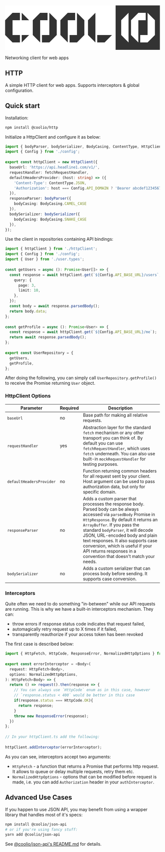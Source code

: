 ![Coolio](./assets/coolio.svg?sanitize=true)

Networking client for web apps

## HTTP

A simple HTTP client for web apps. Supports interceptors & global configuration.

## Quick start

Installation:

```bash
npm install @coolio/http
```

Initialize a HttpClient and configure it as below:

```typescript
import { bodyParser, bodySerializer, BodyCasing, ContentType, HttpClient, fetchRequestHandler } from '@coolio/http';
import { Config } from './config';

export const httpClient = new HttpClient({
  baseUrl: 'https://api.headline1.com/v1/',
  requestHandler: fetchRequestHandler,
  defaultHeadersProvider: (host: string) => ({
    'Content-Type': ContentType.JSON,
    'Authorization': host === Config.API_DOMAIN ? 'Bearer abcdef1234567890' : undefined,
  }),
  responseParser: bodyParser({ 
    bodyCasing: BodyCasing.CAMEL_CASE
  }),
  bodySerializer: bodySerializer({
    bodyCasing: BodyCasing.SNAKE_CASE
  }),
});

```

Use the client in repositories containing API bindings:

```typescript
import { httpClient } from './httpClient';
import { Config } from './config';
import { User } from './user.types';

const getUsers = async (): Promise<User[]> => {
  const response = await httpClient.get(`${Config.API_BASE_URL}/users`, {
    query: {
      page: 3,
      limit: 10,
    },
  });
  const body = await response.parsedBody();
  return body.data;
};

const getProfile = async (): Promise<User> => {
  const response = await httpClient.get(`${Config.API_BASE_URL}/me`);
  return await response.parsedBody();
};

export const UserRepository = {
  getUsers,
  getProfile,
};

```

After doing the following, you can simply call `UserRepository.getProfile()` to receive the Promise returning `User` object.

### HttpClient Options

| Parameter | Required | Description |
| --- | --- | --- |
| `baseUrl` | no | Base path for making all relative requests.  |
| `requestHandler` | yes | Abstraction layer for the standard `fetch` mechanism or any other transport you can think of. By default you can use `fetchRequestHandler`, which uses `fetch` underneath. You can also use built-in `mockRequestHandler` for testing purposes. |
| `defaultHeadersProvider` | no | Function returning common headers for all request sent by your client. Host argument can be used to pass authorization data, but only for specific domain. |
| `responseParser` | no | Adds a custom parser that processes the response body. Parsed body can be always accessed via `parsedBody` Promise in `HttpResponse`. By default it returns an `ArrayBuffer`. If you pass the standard `bodyParser`, it will decode JSON, URL-encoded body and plain text responses. It also supports case conversion, which is useful if your API returns responses in a convention that doesn't match your needs. |
| `bodySerializer` | no | Adds a custom serializer that can process body before sending. It supports case conversion. |

### Interceptors

Quite often we need to do something "in-between" while our API requests are running. This is why we have a built-in interceptors mechanism. They can:
* throw errors if response status code indicates that request failed,
* automagically retry request up to X times if it failed,
* transparently reauthorize if your access token has been revoked

The first case is described below:

```typescript
import { HttpFetch, HttpCode, ResponseError, NormalizedHttpOptions } from '@coolio/http';

export const errorInterceptor = <Body>(
  request: HttpFetch<Body>,
  options: NormalizedHttpOptions,
): HttpFetch<Body> => {
  return () => request().then(response => {
    // You can always use `HttpCode` enum as in this case, however
    // `response.status < 400` would be better in this case
    if(response.status === HttpCode.OK){
      return response;
    }
    throw new ResponseError(response);
  })
};

// In your httpClient.ts add the following:

httpClient.addInterceptor(errorInterceptor);

```

As you can see, interceptors accept two arguments:
 - `HttpFetch` - a function that returns a Promise that performs http request. It allows to queue or delay multiple requests, retry them etc.
 - `NormalizedHttpOptions` - options that can be modified before request is made, i.e. you can add `Authorization` header in your `authInterceptor`.

## Advanced Use Cases

If you happen to use JSON API, you may benefit from using a wrapper library that handles most of it's specs:

```bash
npm install @coolio/json-api
# or if you're using fancy stuff:
yarn add @coolio/json-api
```

See [@coolio/json-api's README.md](https://github.com/headline-1/coolio/tree/master/packages/json-api#readme) for details.
